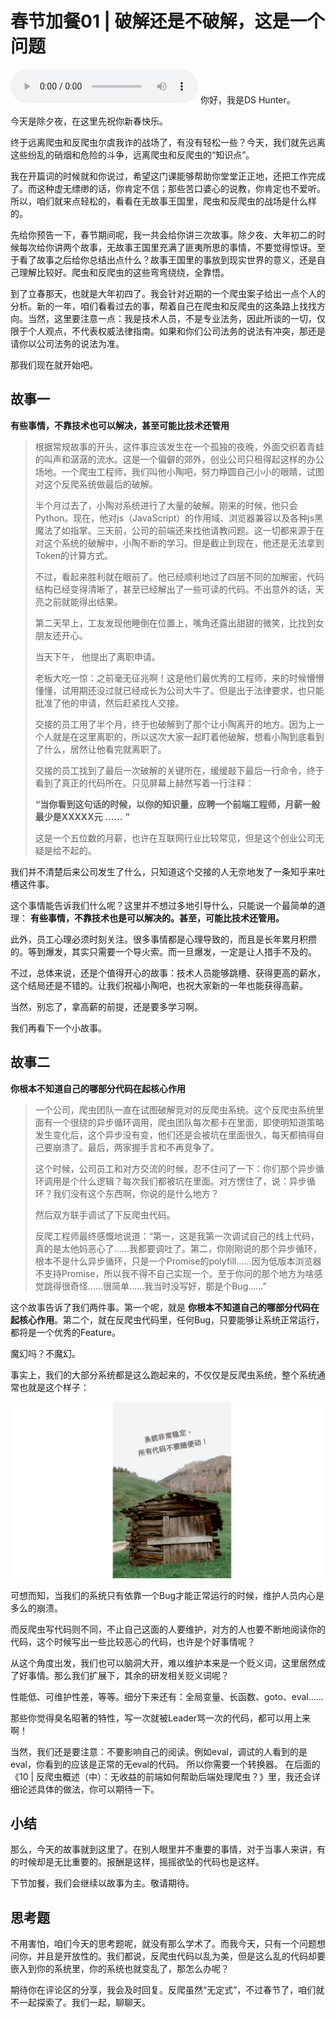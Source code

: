 # 春节加餐01 | 破解还是不破解，这是一个问题
<audio src='./春节加餐01-破解还是不破解，这是一个问题.mp3' controls></audio>
你好，我是DS Hunter。

今天是除夕夜，在这里先祝你新春快乐。

终于远离爬虫和反爬虫尔虞我诈的战场了，有没有轻松一些？今天，我们就先远离这些纷乱的硝烟和危险的斗争，远离爬虫和反爬虫的“知识点”。

我在开篇词的时候就和你说过，希望这门课能够帮助你堂堂正正地，还把工作完成了。而这种虚无缥缈的话，你肯定不信；那些苦口婆心的说教，你肯定也不爱听。所以，咱们就来点轻松的，看看在无故事王国里，爬虫和反爬虫的战场是什么样的。

先给你预告一下，春节期间呢，我一共会给你讲三次故事。除夕夜、大年初二的时候每次给你讲两个故事，无故事王国里充满了匪夷所思的事情，不要觉得惊讶。至于看了故事之后给你总结出点什么？故事王国里的事放到现实世界的意义，还是自己理解比较好。爬虫和反爬虫的这些弯弯绕绕，全靠悟。

到了立春那天，也就是大年初四了。我会针对近期的一个爬虫案子给出一点个人的分析。新的一年，咱们看看过去的事，帮着自己在爬虫和反爬虫的这条路上找找方向。当然，这里要注意一点：我是技术人员，不是专业法务，因此所谈的一切，仅限于个人观点，不代表权威法律指南。如果和你们公司法务的说法有冲突，那还是请你以公司法务的说法为准。

那我们现在就开始吧。

## 故事一

**有些事情，不靠技术也可以解决，甚至可能比技术还管用**

> 根据常规故事的开头，这件事应该发生在一个孤独的夜晚，外面交织着青蛙的叫声和潺潺的流水。这是一个偏僻的郊外，创业公司只租得起这样的办公场地。一个爬虫工程师，我们叫他小陶吧，努力睁圆自己小小的眼睛，试图对这个反爬系统做最后的破解。
>
> 半个月过去了，小陶对系统进行了大量的破解。刚来的时候，他只会Python。现在，他对js（JavaScript）的作用域、浏览器兼容以及各种js黑魔法了如指掌。三天前，公司的前端还来找他请教问题。这一切都来源于在对这个系统的破解中，小陶不断的学习。但是截止到现在，他还是无法拿到Token的计算方式。
>
> 不过，看起来胜利就在眼前了。他已经顺利地过了四层不同的加解密，代码结构已经变得清晰了，甚至已经解出了一些可读的代码。不出意外的话，天亮之前就能得出结果。
>
> 第二天早上，工友发现他睡倒在位置上，嘴角还露出甜甜的微笑，比找到女朋友还开心。
>
> 当天下午， 他提出了离职申请。
>
> 老板大吃一惊：之前毫无征兆啊！这是他们最优秀的工程师，来的时候懵懵懂懂，试用期还没过就已经成长为公司大牛了。但是出于法律要求，也只能批准了他的申请，然后赶紧找人交接。
>
> 交接的员工用了半个月，终于也破解到了那个让小陶离开的地方。因为上一个人就是在这里离职的，所以这次大家一起盯着他破解，想看小陶到底看到了什么，居然让他看完就离职了。
>
> 交接的员工找到了最后一次破解的关键所在，缓缓敲下最后一行命令，终于看到了真正的代码所在。只见屏幕上赫然写着一行注释：
>
> **“当你看到这句话的时候，以你的知识量，应聘一个前端工程师，月薪一般最少是XXXXX元** **……** **”**
>
> 这是一个五位数的月薪，也许在互联网行业比较常见，但是这个创业公司无疑是给不起的。

我们并不清楚后来公司发生了什么，只知道这个交接的人无奈地发了一条知乎来吐槽这件事。

这个事情能告诉我们什么呢？这里并不想过多地引导什么，只能说一个最简单的道理： **有些事情，不靠技术也是可以解决的。甚至，可能比技术还管用。**

此外，员工心理必须时刻关注。很多事情都是心理导致的，而且是长年累月积攒的。等到爆发，其实只需要一个导火索。而一旦爆发，一定是让人措手不及的。

不过，总体来说，还是个值得开心的故事：技术人员能够跳槽、获得更高的薪水，这个结局还是不错的。让我们祝福小陶吧，也祝大家新的一年也能获得高薪。

当然，别忘了，拿高薪的前提，还是要多学习啊。

我们再看下一个小故事。

## 故事二

**你根本不知道自己的哪部分代码在起核心作用**

> 一个公司，爬虫团队一直在试图破解竞对的反爬虫系统。这个反爬虫系统里面有一个很绕的异步循环调用，爬虫团队每次都卡在里面，即使明知道策略发生变化后，这个异步没有变，他们还是会被坑在里面很久，每天都搞得自己要崩溃了。最后，两家握手言和不再竞争了。
>
> 这个时候，公司员工和对方交流的时候，忍不住问了一下：你们那个异步循环调用是个什么逻辑？每次我们都被坑在里面。对方愣住了，说：异步循环？我们没有这个东西啊，你说的是什么地方？
>
> 然后双方联手调试了下反爬虫代码。
>
> 反爬工程师最终感慨地说道：“第一，这是我第一次调试自己的线上代码，真的是太他妈恶心了……我都要调吐了。第二，你刚刚说的那个异步循环，根本不是什么异步循环，只是一个Promise的polyfill……因为低版本浏览器不支持Promise，所以我不得不自己实现一个。至于你问的那个地方为啥感觉跳得很奇怪……很简单……我当时没写好，那是个Bug……”

这个故事告诉了我们两件事。第一个呢，就是 **你根本不知道自己的哪部分代码在起核心作用**。第二个，就在反爬虫代码里，任何Bug，只要能够让系统正常运行，都将是一个优秀的Feature。

魔幻吗？不魔幻。

事实上，我们的大部分系统都是这么跑起来的，不仅仅是反爬虫系统，整个系统通常也就是这个样子：

![](images/483912/d832e65158c45ff56c0959b4ab00265d.jpg)

可想而知，当我们的系统只有依靠一个Bug才能正常运行的时候，维护人员内心是多么的崩溃。

而反爬虫写代码则不同，不止自己这面的人要维护，对方的人也要不断地阅读你的代码，这个时候写出一些比较恶心的代码，也许是个好事情呢？

从这个角度出发，我们也可以脑洞大开，难以维护本来是一个贬义词，这里居然成了好事情。那么我们扩展下，其余的研发相关贬义词呢？

性能低、可维护性差，等等。细分下来还有：全局变量、长函数、goto、eval……

那些你觉得臭名昭著的特性，写一次就被Leader骂一次的代码，都可以用上来啊！

当然，我们还是要注意：不要影响自己的阅读。例如eval，调试的人看到的是eval，你看到的应该是正常的无eval的代码。 所以你需要一个转换器。 在后面的《10 \| 反爬虫概述（中）：无收益的前端如何帮助后端处理爬虫？》里，我还会详细论述具体的做法，你可以期待一下。

## 小结

那么，今天的故事就到这里了。在别人眼里并不重要的事情，对于当事人来讲，有的时候却是无比重要的。报酬是这样，摇摇欲坠的代码也是这样。

下节加餐，我们会继续以故事为主。敬请期待。

## 思考题

不用害怕，咱们今天的思考题呢，就没有那么学术了。而我今天，只有一个问题想问你，并且是开放性的。我们都说，反爬虫代码以乱为美，但是这么乱的代码却要嵌入到你的系统里，你的系统也就变乱了，那怎么办呢？

期待你在评论区的分享，我会及时回复。反爬虽然“无定式”，不过春节了，咱们就不一起探索了。我们一起，聊聊天。